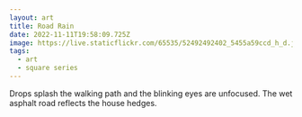 ```yaml
---
layout: art
title: Road Rain
date: 2022-11-11T19:58:09.725Z
image: https://live.staticflickr.com/65535/52492492402_5455a59ccd_h_d.jpg
tags:
  - art
  - square series
---
```

Drops splash the walking path and the blinking eyes are unfocused. The wet asphalt road reflects the house hedges.